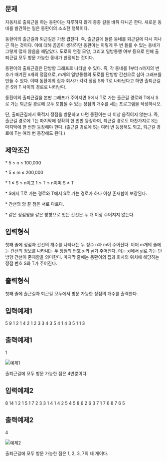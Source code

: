 ## 문제

자동차로 출퇴근을 하는 동환이는 지루하지 않게 종종 길을 바꿔 다니곤 한다. 새로운 동네를 발견하는 일은 동환이의 소소한 행복이다.



동환이의 출근길과 퇴근길은 가끔 겹친다. 즉, 출근길에 들른 동네를 퇴근길에 다시 지나곤 하는 것이다. 이에 대해 곰곰이 생각하던 동환이는 이렇게 두 번 들를 수 있는 동네가 그렇게 많지 않음을 깨달았다. 도로의 연결 모양, 그리고 일방통행 여부 등으로 인해 출퇴근길 모두 방문 가능한 동네가 한정되는 것이다.



동환이의 출퇴근길은 단방향 그래프로 나타낼 수 있다. 즉, 각 동네를 1부터 n까지의 번호가 매겨진 n개의 정점으로, m개의 일방통행의 도로를 단방향 간선으로 삼아 그래프를 만들 수 있다. 이때 동환이의 집과 회사가 각각 정점 S와 T로 나타난다고 하면 출퇴근길은 S와 T 사이의 경로로 나타난다.



동환이의 출퇴근길을 본딴 그래프가 주어지면 S에서 T로 가는 출근길 경로와 T에서 S로 가는 퇴근길 경로에 모두 포함될 수 있는 정점의 개수를 세는 프로그램을 작성하시오.



단, 출퇴근길에서 목적지 정점을 방문하고 나면 동환이는 더 이상 움직이지 않는다. 즉, 출근길 경로에 T는 마지막에 정확히 한 번만 등장하며, 퇴근길 경로도 마찬가지로 S는 마지막에 한 번만 등장해야 한다. (출근길 경로에 S는 여러 번 등장해도 되고, 퇴근길 경로에 T는 여러 번 등장해도 된다.)

## 제약조건

\* 5 ≤ n ≤ 100,000

\* 5 ≤ m ≤ 200,000

\* 1 ≤ S ≤ n이고 1 ≤ T ≤ n이며 S ≠ T

\* S에서 T로 가는 경로와 T에서 S로 가는 경로가 하나 이상 존재함이 보장된다.

\* 간선의 양 끝 점은 서로 다르다.

\* 같은 정점쌍을 같은 방향으로 잇는 간선은 두 개 이상 주어지지 않는다.

## 입력형식

첫째 줄에 정점과 간선의 개수를 나타내는 두 정수 n과 m이 주어진다. 이어 m개의 줄에는 간선의 정보를 나타내는 두 정점의 번호 xi와 yi가 주어진다. 이는 xi에서 yi로 가는 단방향 간선이 존재함을 의미한다. 마지막 줄에는 동환이의 집과 회사의 위치에 해당하는 정점 번호 S와 T가 주어진다.

## 출력형식

첫째 줄에 출근길과 퇴근길 모두에서 방문 가능한 정점의 개수를 출력한다.

## 입력예제1

5 9
1 2
1 4
2 1
2 3
3 4
3 5
4 1
4 3
5 1
1 3

## 출력예제1

1

![예제1](https://softeer.ai/upload/2023/03/20230305_125030014_92128.png)



출퇴근길에 모두 방문 가능한 점은 4번뿐이다.

## 입력예제2

8 14
1 2
1 5
1 7
2 3
3 1
4 1
4 2
5 4
5 8
6 2
6 3
7 1
7 6
8 7
6 5

## 출력예제2

4

![예제2](https://softeer.ai/upload/2023/03/20230305_125400899_04553.png)



출퇴근길에 모두 방문 가능한 점은 1, 2, 3, 7의 네 개이다.
